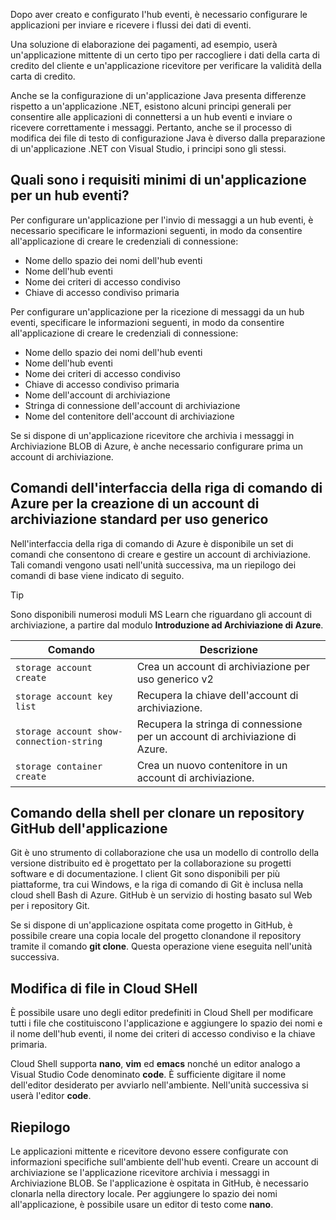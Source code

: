 Dopo aver creato e configurato l'hub eventi, è necessario configurare le applicazioni per inviare e ricevere i flussi dei dati di eventi.

Una soluzione di elaborazione dei pagamenti, ad esempio, userà un'applicazione mittente di un certo tipo per raccogliere i dati della carta di credito del cliente e un'applicazione ricevitore per verificare la validità della carta di credito.

Anche se la configurazione di un'applicazione Java presenta differenze rispetto a un'applicazione .NET, esistono alcuni principi generali per consentire alle applicazioni di connettersi a un hub eventi e inviare o ricevere correttamente i messaggi. Pertanto, anche se il processo di modifica dei file di testo di configurazione Java è diverso dalla preparazione di un'applicazione .NET con Visual Studio, i principi sono gli stessi.

## <a name="what-are-the-minimum-event-hub-application-requirements"></a>Quali sono i requisiti minimi di un'applicazione per un hub eventi?

Per configurare un'applicazione per l'invio di messaggi a un hub eventi, è necessario specificare le informazioni seguenti, in modo da consentire all'applicazione di creare le credenziali di connessione:

- Nome dello spazio dei nomi dell'hub eventi
- Nome dell'hub eventi
- Nome dei criteri di accesso condiviso
- Chiave di accesso condiviso primaria

Per configurare un'applicazione per la ricezione di messaggi da un hub eventi, specificare le informazioni seguenti, in modo da consentire all'applicazione di creare le credenziali di connessione:

- Nome dello spazio dei nomi dell'hub eventi
- Nome dell'hub eventi
- Nome dei criteri di accesso condiviso
- Chiave di accesso condiviso primaria
- Nome dell'account di archiviazione
- Stringa di connessione dell'account di archiviazione
- Nome del contenitore dell'account di archiviazione

Se si dispone di un'applicazione ricevitore che archivia i messaggi in Archiviazione BLOB di Azure, è anche necessario configurare prima un account di archiviazione.

## <a name="azure-cli-commands-for-creating-a-general-purpose-standard-storage-account"></a>Comandi dell'interfaccia della riga di comando di Azure per la creazione di un account di archiviazione standard per uso generico

Nell'interfaccia della riga di comando di Azure è disponibile un set di comandi che consentono di creare e gestire un account di archiviazione. Tali comandi vengono usati nell'unità successiva, ma un riepilogo dei comandi di base viene indicato di seguito. 

> [!TIP]
> Sono disponibili numerosi moduli MS Learn che riguardano gli account di archiviazione, a partire dal modulo **Introduzione ad Archiviazione di Azure**.

| Comando | Descrizione |
|---------|-------------|
| `storage account create` | Crea un account di archiviazione per uso generico v2 |
| `storage account key list` | Recupera la chiave dell'account di archiviazione. |
| `storage account show-connection-string` | Recupera la stringa di connessione per un account di archiviazione di Azure. |
| `storage container create` | Crea un nuovo contenitore in un account di archiviazione. |

## <a name="shell-command-for-cloning-an-application-github-repository"></a>Comando della shell per clonare un repository GitHub dell'applicazione

Git è uno strumento di collaborazione che usa un modello di controllo della versione distribuito ed è progettato per la collaborazione su progetti software e di documentazione. I client Git sono disponibili per più piattaforme, tra cui Windows, e la riga di comando di Git è inclusa nella cloud shell Bash di Azure. GitHub è un servizio di hosting basato sul Web per i repository Git. 

Se si dispone di un'applicazione ospitata come progetto in GitHub, è possibile creare una copia locale del progetto clonandone il repository tramite il comando **git clone**. Questa operazione viene eseguita nell'unità successiva.

## <a name="editing-files-in-the-cloud-shell"></a>Modifica di file in Cloud SHell

È possibile usare uno degli editor predefiniti in Cloud Shell per modificare tutti i file che costituiscono l'applicazione e aggiungere lo spazio dei nomi e il nome dell'hub eventi, il nome dei criteri di accesso condiviso e la chiave primaria. 

Cloud Shell supporta **nano**, **vim** ed **emacs** nonché un editor analogo a Visual Studio Code denominato **code**. È sufficiente digitare il nome dell'editor desiderato per avviarlo nell'ambiente. Nell'unità successiva si userà l'editor **code**.

## <a name="summary"></a>Riepilogo

Le applicazioni mittente e ricevitore devono essere configurate con informazioni specifiche sull'ambiente dell'hub eventi. Creare un account di archiviazione se l'applicazione ricevitore archivia i messaggi in Archiviazione BLOB. Se l'applicazione è ospitata in GitHub, è necessario clonarla nella directory locale. Per aggiungere lo spazio dei nomi all'applicazione, è possibile usare un editor di testo come **nano**.